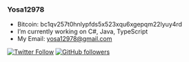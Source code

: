 ### Yosa12978

- Bitcoin: bc1qv257t0hnlypfds5x523xqu6xgepqm22lyuy4rd
- I’m currently working on C#, Java, TypeScript
- My Email: yosa12978@gmail.com

[![Twitter Follow](https://img.shields.io/twitter/follow/yosaa5782?style=social)](https://twitter.com/yosaa5782)
[![GitHub followers](https://img.shields.io/github/followers/yosa12978?style=social)](https://github.com/yosa12978)
